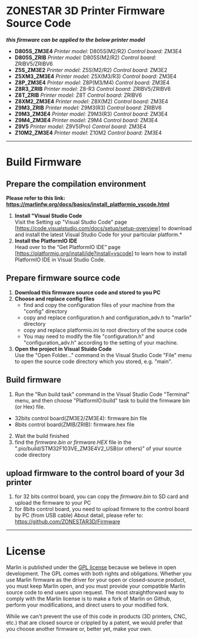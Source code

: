 ﻿# ZONESTAR 3D Printer Firmware Source Code
***this firmware can be applied to the below printer model***
- **D805S_ZM3E4**  *Printer model:* D805S(M2/R2)   *Control board:* ZM3E4
- **D805S_ZRIB**   *Printer model:* D805S(M2/R2)   *Control board:* ZRIBV5/ZRIBV6
- **Z5S_ZM3E2**	   *Printer model:* Z5S(M2/R2)	   *Control board:* ZM3E2
- **Z5XM3_ZM3E4**  *Printer model:* Z5X(M3/R3)	   *Control board:* ZM3E4
- **Z8P_ZM3E4**	   *Printer model:* Z8P(M3/M4)	   *Control board:* ZM3E4
- **Z8R3_ZRIB**	   *Printer model:* Z8-R3	   *Control board:* ZRIBV5/ZRIBV6
- **Z8T_ZRIB**     *Printer model:* Z8T		   *Control board:* ZRIBV6
- **Z8XM2_ZM3E4**  *Printer model:* Z8X(M2)	   *Control board:* ZM3E4
- **Z9M3_ZRIB**    *Printer model:* Z9M3(R3)	   *Control board:* ZRIBV6
- **Z9M3_ZM3E4**   *Printer model:* Z9M3(R3)	   *Control board:* ZM3E4
- **Z9M4_ZM3E4**   *Printer model:* Z9M4	   *Control board:* ZM3E4
- **Z9V5** 	   *Printer model:* Z9V5(Pro)	   *Control board:* ZM3E4
- **Z10M2_ZM3E4**  *Printer model:* Z10M2	   *Control board:* ZM3E4

---
# Build Firmware

## Prepare the compilation environment
**Please refer to this link: https://marlinfw.org/docs/basics/install_platformio_vscode.html**
1. **Install "Visual Studio Code**  
Visit the Setting up "Visual Studio Code" page [https://code.visualstudio.com/docs/setup/setup-overview] to download and install the latest Visual Studio Code for your particular platform.*
2. **Install the PlatformIO IDE**  
Head over to the “Get PlatformIO IDE” page [https://platformio.org/install/ide?install=vscode]    to learn how to install PlatformIO IDE in Visual Studio Code.

## Prepare firmware source code
1. **Download this firmware source code and stored to you PC**
2. **Choose and replace config files**  
   - find and copy the configuration files of your machine from the "config" directory  
   - copy and replace configuration.h and configuration_adv.h to "marlin" directory  
   - copy and replace platformio.ini to root directory of the source code  
   - You may need to modify the file "configuration.h" and "configuration_adv.h" according to the setting of your machine.  
3. **Open the project in Visual Stuido Code**  
Use the "Open Folder…" command in the Visual Studio Code "File" menu to open the source code directory which you stored, e.g. "main".  

## Build firmware
1. Run the "Run build task" command in the Visual Studio Code "Terminal" menu, and then choose "PlatformIO:build" task to build the firmware bin (or Hex) file.
- 32bits control board(ZM3E2/ZM3E4): firmware.bin file
- 8bits control board(ZMIB/ZRIB): firmware.hex file
2. Wait the build finished
3. find the *firmware.bin or firmware.HEX* file in the ".pio/build/STM32F103VE_ZM3E4V2_USB(or others)" of your source code directory

## upload firmware to the control board of your 3d printer
1. for 32 bits control board, you can copy the *firmware.bin* to SD card and upload the firmware to your PC
2. for 8bits control board, you need to upload firmwre to the control board by PC (from USB cable)
About detail, please refer to: https://github.com/ZONESTAR3D/Firmware

---
# License

Marlin is published under the [GPL license](/LICENSE) because we believe in open development. The GPL comes with both rights and obligations. Whether you use Marlin firmware as the driver for your open or closed-source product, you must keep Marlin open, and you must provide your compatible Marlin source code to end users upon request. The most straightforward way to comply with the Marlin license is to make a fork of Marlin on Github, perform your modifications, and direct users to your modified fork.

While we can't prevent the use of this code in products (3D printers, CNC, etc.) that are closed source or crippled by a patent, we would prefer that you choose another firmware or, better yet, make your own.
